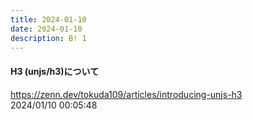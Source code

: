```yaml
---
title: 2024-01-10
date: 2024-01-10
description: B! 1
---
```


#### H3 (unjs/h3)について
https://zenn.dev/tokuda109/articles/introducing-unjs-h3<br>
2024/01/10 00:05:48<br>


